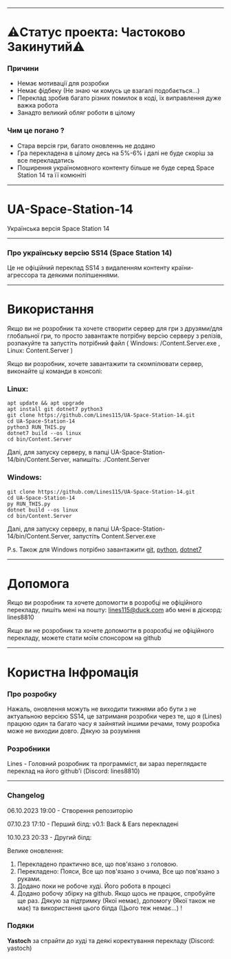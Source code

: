 - - -
# ⚠️Статус проекта: Частоково Закинутий⚠️
### Причини
- Немає мотивації для розробки
- Немає фідбеку (Не знаю чи комусь це взагалі подобається...)
- Переклад зробив багато різних помилок в коді, їх виправлення дуже важка робота
- Занадто великий обляг роботи в цілому
### Чим це погано ?
- Стара версія гри, багато оновленнь не додано
- Гра перекладена в цілому десь на 5%-6% і далі не буде скоріш за все перекладатись
- Поширення україномовного контенту більше не буде серед Space Station 14 та її комюніті
- - -
# UA-Space-Station-14
Українська версія Space Station 14
- - -
### Про українську версію SS14 (Space Station 14)
Це не офіційний переклад SS14 з видаленням контенту країни-агрессора та деякими поліпшеннями.
- - -
# Використання
Якщо ви не розробник та хочете створити сервер для гри з друзями/для глобальної гри, то просто завантажте потрібну версію серверу з релізів, розпакуйте та запустіть потрібний файл ( Windows: /Content.Server.exe , Linux: Content.Server )

Якщо ви розробник, хочете завантажити та скомпілювати сервер, виконайте ці команди в консолі:
### Linux:
```
apt update && apt upgrade
apt install git dotnet7 python3
git clone https://github.com/Lines115/UA-Space-Station-14.git
cd UA-Space-Station-14
python3 RUN_THIS.py
dotnet7 build --os linux
cd bin/Content.Server
```
Далі, для запуску серверу, в папці UA-Space-Station-14/bin/Content.Server, напишіть: ./Content.Server
### Windows:
```
git clone https://github.com/Lines115/UA-Space-Station-14.git
cd UA-Space-Station-14
py RUN_THIS.py
dotnet build --os linux
cd bin/Content.Server
```
Далі, для запуску серверу, в папці UA-Space-Station-14/bin/Content.Server, запустіть Content.Server.exe

P.s. Також для Windows потрібно завантажити [git](https://git-scm.com/downloads), [python](https://python.org/downloads), [dotnet7](https://dotnet.microsoft.com/en-us/download/dotnet/7.0)
- - -
# Допомога
Якщо ви розробник та хочете допомогти в розробці не офіційного перекладу, пишіть мені на пошту: [lines115@duck.com](mailto:lines115@duck.com) або мені в діскорд: lines8810

Якщо ви не розробник та хочете допомогти в розрозбці не офіційного перекладу, можете стати моїм спонсором на github
- - -
# Користна Інфромація

### Про розробку
Нажаль, оновлення можуть не виходити тижнями або бути з не актуальною версією SS14, це затриманя розробки через те, що я (Lines) працюю один та багато часу я зайнятий іншими речами, тому розробка може не виходии довго. Дякую за розуміння

### Розробники
Lines - Головний розробник та программіст, ви зараз переглядаєте переклад на його github'і (Discord: lines8810)
- - -
### Changelog
06.10.2023 19:00 - Створення репозиторію

07.10.23 17:10 - Перший білд: v0.1: Back & Ears перекладені

10.10.23 20:33 - Другий білд:

Велике оновлення:

1. Перекладено практично все, що пов'язано з головою.
2. Перекладено: Пояси, Все що пов'язано з очима, Все що пов'язано з руками.
3. Додано поки не робоче худі. Його робота в процесі
4. Додано робочу збірку на github. Якщо щось не працює, спробуйте ще раз.
Дякую за підтримку (Якої немає), допомогу (Якої також не має) та використання цього білда (Цього теж немає...) !

### Подяки
**Yastoch** за спрайти до худі та деякі коректування перекладу (Discord: yastoch)
